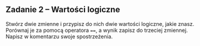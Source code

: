 ## Zadanie 2 &ndash; Wartości logiczne

Stwórz dwie zmienne i przypisz do nich dwie wartości logiczne, jakie znasz. Porównaj je za pomocą operatora `==`,
a wynik zapisz do trzeciej zmiennej. Napisz w komentarzu swoje spostrzeżenia.